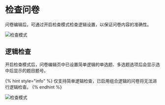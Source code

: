 # 检查问卷

问卷编辑后，可通过开启检查模式检查逻辑设置，以保证问卷内容的准确性。

![检查模式](../.gitbook/assets/Snipaste\_2023-10-08\_14-58-04.png)

## 逻辑检查

开启检查模式后，问卷编辑页中已设置简单逻辑的单选题、多选题选项后会显示选中后显示的题目题号。

{% hint style="info" %}
仅支持简单逻辑检查，已启用组合逻辑的问卷将无法进行逻辑检查。
{% endhint %}

![检查模式](../.gitbook/assets/Snipaste\_2023-10-08\_15-00-32.png)

